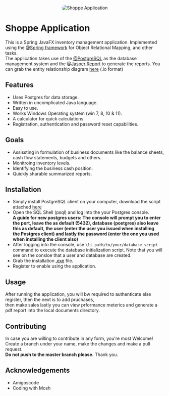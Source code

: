<p align="center">  
  <img src="https://github.com/Isaac-Whiz/Shoppe/assets/95527627/30ad205a-7255-46fa-95ea-33d024b4eed5" alt="Shoppe Application" style="border-radius:50px">
</p>

# Shoppe Application
This is a Spring JavaFX inventory management application.  Implemented using the [@Spring framework](https://spring.io/) for Object Relational Mapping, and other tasks.
<br> The application takes use of the [@PostgreSQL](https://www.postgresql.org/) as the database management system and the [@Jasper Report](https://community.jaspersoft.com/files/file/20-jasperreports%C2%AE-library-community-edition/) to generate the reports. 
You can grab the entity relationship diagram [here](https://drive.google.com/file/d/1dALNLov0nq21e4TTf4KNN8dD86nCh38I/view?usp=sharing) (.io format)
<br>




## Features
- Uses Postgres for data storage.
- Written in uncomplicated Java language.
- Easy to use.
- Works Windows Operating system (win 7, 8, 10 & 11).
- A calculator for quick calculations.
- Registration, authentication and password reset capabilities.

## Goals
- Assissting in formulation of business documents like the balance sheets, cash flow statements, budgets and others.
- Monitroing inventory levels.
- Identifying the business cash position.
- Quickly sharable summarized reports.

## Installation
- Simply install PostgreSQL client on your computer, download the script attached [here](https://drive.google.com/file/d/19an4xmhEi08AIjlQRIoUMQynth_rMj4S/view?usp=sharing)
- Open the SQL Shell (psql) and log into the your Postgres console. <br>
  **A guide for new postgres users: The console will prompt you to enter the port, leave the as default (5432), database (postgres) also leave this as default, the user (enter the user you issued when installing <br>
  the Postgres client) and lastly the password (enter the one you used when installing the client also)**
- After logging into the console, use `\li path/to/your/database_script` command to execute the database initialization script. Note that you will see on the consloe that a user and database are created.
- Grab the installation [.exe](https://drive.google.com/file/d/1tHOLu6wdpNClPcF6lj6u6DvRdkNojTjH/view?usp=drive_link) file.
- Register to enable using the application.

## Usage
After running the application, you will bw required to authenticate else register, then the next is to add pruchases, <br> then make sales lastly you can view prformance meterics and generate a pdf report into the local documents directory.

## Contributing
In case you are willing to contribute in any form, you're most Welcome! <br>
Create a branch under your name, make the changes and make a pull request. <br>
**Do not push to the master branch please.** Thank you.

## Acknowledgements
- Amigoscode
- Coding with Mosh
